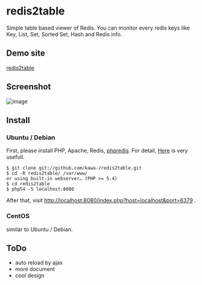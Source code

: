 # redis2table

Simple table based viewer of Redis. You can monitor every redis keys like Key, List, Set, Sorted Set, Hash and Redis info.

## Demo site

[redis2table](http://mitsuakikawamorita.com/software/redis2table/index.php?host=127.0.0.1&port=6379&init=true)

## Screenshot

![image](http://mitsuakikawamorita.com/software/redis2table/redis2table_2013-05-19_16-08-57.png)

## Install

### Ubuntu / Debian

First, please install PHP, Apache, Redis, [phpredis](https://github.com/nicolasff/phpredis). For detail, [Here](http://anton.logvinenko.name/en/blog/how-to-install-redis-and-redis-php-client.html) is very usefull.

```
$ git clone git://github.com/kawa-/redis2table.git
$ cd -R redis2table/ /var/www/
or using built-in webserver… (PHP >= 5.4)
$ cd redis2table
$ php54 -S localhost:8080
```

After that, visit [http://localhost:8080/index.php?host=localhost&port=6379](http://localhost:8080/index.php?host=localhost&port=6379) .

### CentOS

similar to Ubuntu / Debian.

## ToDo

- auto reload by ajax
- more document
- cool design

